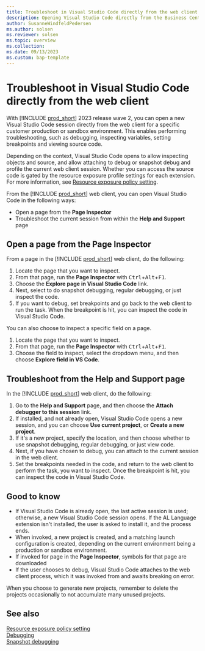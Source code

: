 ```yaml
---
title: Troubleshoot in Visual Studio Code directly from the web client
description: Opening Visual Studio Code directly from the Business Central web client to perform troubleshooting.
author: SusanneWindfeldPedersen
ms.author: solsen
ms.reviewer: solsen
ms.topic: overview
ms.collection: 
ms.date: 09/13/2023
ms.custom: bap-template
---
```


# Troubleshoot in Visual Studio Code directly from the web client

With [!INCLUDE [prod_short](includes/prod_short.md)] 2023 release wave 2, you can open a new Visual Studio Code session directly from the web client for a specific customer production or sandbox environment. This enables performing troubleshooting, such as debugging, inspecting variables, setting breakpoints and viewing source code.

Depending on the context, Visual Studio Code opens to allow inspecting objects and source, and allow attaching to debug or snapshot debug and profile the current web client session. Whether you can access the source code is gated by the resource exposure profile settings for each extension. For more information, see [Resource exposure policy setting](devenv-security-settings-and-ip-protection.md).

From the [!INCLUDE [prod_short](includes/prod_short.md)] web client, you can open Visual Studio Code in the following ways:

- Open a page from the **Page Inspector**
- Troubleshoot the current session from within the **Help and Support** page

## Open a page from the Page Inspector

From a page in the [!INCLUDE [prod_short](includes/prod_short.md)] web client, do the following:

1. Locate the page that you want to inspect.
1. From that page, run the **Page Inspector** with <kbd>Ctrl</kbd>+<kbd>Alt</kbd>+<kbd>F1</kbd>.
1. Choose the **Explore page in Visual Studio Code** link.  
4. Next, select to do snapshot debugging, regular debugging, or just inspect the code. <!-- create new project?-->
1. If you want to debug, set breakpoints and go back to the web client to run the task. When the breakpoint is hit, you can inspect the code in Visual Studio Code.

You can also choose to inspect a specific field on a page.

1. Locate the page that you want to inspect.
1. From that page, run the **Page Inspector** with <kbd>Ctrl</kbd>+<kbd>Alt</kbd>+<kbd>F1</kbd>.
1. Choose the field to inspect, select the dropdown menu, and then choose **Explore field in VS Code**.

## Troubleshoot from the Help and Support page

In the [!INCLUDE [prod_short](includes/prod_short.md)] web client, do the following:

1. Go to the **Help and Support** page, and then choose the **Attach debugger to this session** link.
1. If installed, and not already open, Visual Studio Code opens a new session, and you can choose **Use current project**, or **Create a new project**.
1. If it's a new project, specify the location, and then choose whether to use snapshot debugging, regular debugging, or just view code.
1. Next, if you have chosen to debug, you can attach to the current session in the web client.
1. Set the breakpoints needed in the code, and return to the web client to perform the task, you want to inspect. Once the breakpoint is hit, you can inspect the code in Visual Studio Code.

## Good to know

- If Visual Studio Code is already open, the last active session is used; otherwise, a new Visual Studio Code session opens. If the AL Language extension isn't installed, the user is asked to install it, and the process ends.
- When invoked, a new project is created, and a matching launch configuration is created, depending on the current environment being a production or sandbox environment.
- If invoked for page in the **Page Inspector**, symbols for that page are downloaded 
- If the user chooses to debug, Visual Studio Code attaches to the web client process, which it was invoked from and awaits breaking on error.

When you choose to generate new projects, remember to delete the projects occasionally to not accumulate many unused projects.

## See also

[Resource exposure policy setting](devenv-security-settings-and-ip-protection.md)  
[Debugging](devenv-debugging.md)  
[Snapshot debugging](devenv-snapshot-debugging.md)